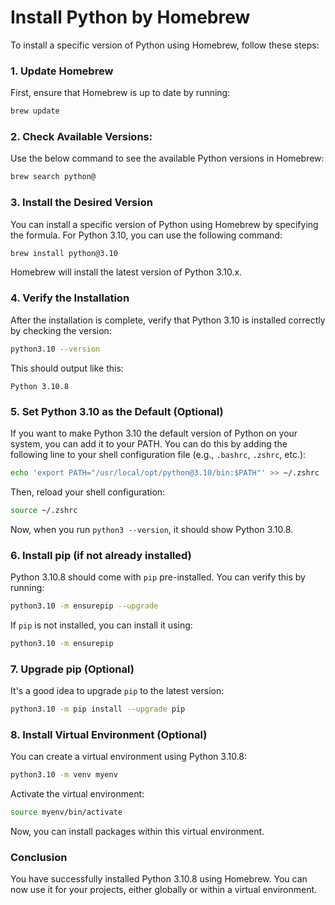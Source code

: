 # Install Python by Homebrew

To install a specific version of Python using Homebrew, follow these steps:

### 1. **Update Homebrew**
   First, ensure that Homebrew is up to date by running:
   ```bash
   brew update
   ```

### 2. Check Available Versions:
   Use the below command to see the available Python versions in Homebrew:
   ```bash
   brew search python@
   ```

### 3. **Install the Desired Version**
   You can install a specific version of Python using Homebrew by specifying the formula. For Python 3.10, you can use the following command:
   ```bash
   brew install python@3.10
   ```

   Homebrew will install the latest version of Python 3.10.x.

### 4. **Verify the Installation**
   After the installation is complete, verify that Python 3.10 is installed correctly by checking the version:
   ```bash
   python3.10 --version
   ```

   This should output like this:
   ```
   Python 3.10.8
   ```

### 5. **Set Python 3.10 as the Default (Optional)**
   If you want to make Python 3.10 the default version of Python on your system, you can add it to your PATH. You can do this by adding the following line to your shell configuration file (e.g., `.bashrc`, `.zshrc`, etc.):
   ```bash
   echo 'export PATH="/usr/local/opt/python@3.10/bin:$PATH"' >> ~/.zshrc
   ```

   Then, reload your shell configuration:
   ```bash
   source ~/.zshrc
   ```

   Now, when you run `python3 --version`, it should show Python 3.10.8.

### 6. **Install pip (if not already installed)**
   Python 3.10.8 should come with `pip` pre-installed. You can verify this by running:
   ```bash
   python3.10 -m ensurepip --upgrade
   ```

   If `pip` is not installed, you can install it using:
   ```bash
   python3.10 -m ensurepip
   ```

### 7. **Upgrade pip (Optional)**
   It's a good idea to upgrade `pip` to the latest version:
   ```bash
   python3.10 -m pip install --upgrade pip
   ```

### 8. **Install Virtual Environment (Optional)**
   You can create a virtual environment using Python 3.10.8:
   ```bash
   python3.10 -m venv myenv
   ```

   Activate the virtual environment:
   ```bash
   source myenv/bin/activate
   ```

   Now, you can install packages within this virtual environment.

### Conclusion
You have successfully installed Python 3.10.8 using Homebrew. You can now use it for your projects, either globally or within a virtual environment.